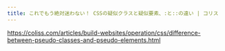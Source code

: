 ```yaml
---
title: これでもう絶対迷わない！ CSSの疑似クラスと疑似要素、:と::の違い | コリス
---
```


https://coliss.com/articles/build-websites/operation/css/difference-between-pseudo-classes-and-pseudo-elements.html

